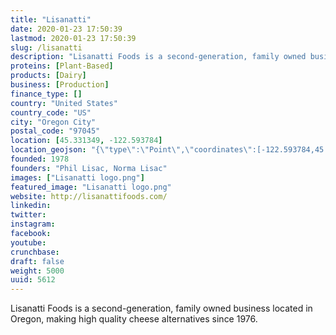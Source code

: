 ```yaml
---
title: "Lisanatti"
date: 2020-01-23 17:50:39
lastmod: 2020-01-23 17:50:39
slug: /lisanatti
description: "Lisanatti Foods is a second-generation, family owned business located in Oregon, making high quality cheese alternatives since 1976."
proteins: [Plant-Based]
products: [Dairy]
business: [Production]
finance_type: []
country: "United States"
country_code: "US"
city: "Oregon City"
postal_code: "97045"
location: [45.331349, -122.593784]
location_geojson: "{\"type\":\"Point\",\"coordinates\":[-122.593784,45.331349]}"
founded: 1978
founders: "Phil Lisac, Norma Lisac"
images: ["Lisanatti logo.png"]
featured_image: "Lisanatti logo.png"
website: http://lisanattifoods.com/
linkedin: 
twitter: 
instagram: 
facebook: 
youtube: 
crunchbase: 
draft: false
weight: 5000
uuid: 5612
---
```

Lisanatti Foods is a second-generation, family owned business located in Oregon, making high quality cheese alternatives since 1976.
